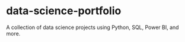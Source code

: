 # data-science-portfolio
A collection of data science projects using Python, SQL, Power BI, and more.
